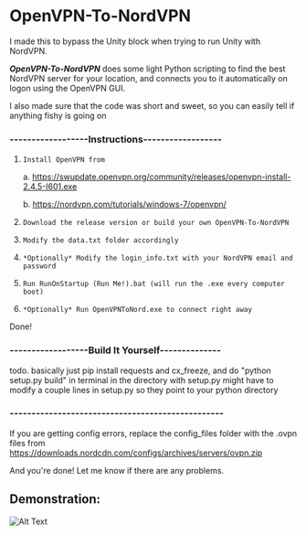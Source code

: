 # OpenVPN-To-NordVPN
I made this to bypass the Unity block when trying to run Unity with NordVPN. 

***OpenVPN-To-NordVPN*** does some light Python scripting to find the best NordVPN server for your location, and connects you to it automatically on logon using the OpenVPN GUI.

I also made sure that the code was short and sweet, so you can easily tell if anything fishy is going on


### ------------------Instructions------------------
1. `Install OpenVPN from` 

      a. https://swupdate.openvpn.org/community/releases/openvpn-install-2.4.5-I601.exe  
  
      b. https://nordvpn.com/tutorials/windows-7/openvpn/
  
2. `Download the release version or build your own OpenVPN-To-NordVPN`
3. `Modify the data.txt folder accordingly`
4. `*Optionally* Modify the login_info.txt with your NordVPN email and password`
5. `Run RunOnStartup (Run Me!).bat (will run the .exe every computer boot)`
6. `*Optionally* Run OpenVPNToNord.exe to connect right away`

Done!

### ------------------Build It Yourself--------------
todo. basically just pip install requests and cx_freeze, and do "python setup.py build" in terminal in the directory with setup.py
might have to modify a couple lines in setup.py so they point to your python directory
### -------------------------------------------------

If you are getting config errors, replace the config_files folder with the .ovpn files from https://downloads.nordcdn.com/configs/archives/servers/ovpn.zip

And you're done! Let me know if there are any problems.

## Demonstration:
![Alt Text](https://i.imgur.com/YafoZ3a.gif)
